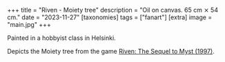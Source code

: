 +++
title = "Riven - Moiety tree"
description = "Oil on canvas. 65 cm ⨯ 54 cm."
date = "2023-11-27"
[taxonomies]
tags = ["fanart"]
[extra]
image = "main.jpg"
+++

Painted in a hobbyist class in Helsinki.

Depicts the Moiety tree from the game [Riven: The Sequel to Myst (1997)](https://en.wikipedia.org/wiki/Riven).